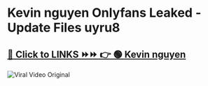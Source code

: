 
 # Kevin nguyen Onlyfans Leaked - Update Files uyru8

## <h2><a href="https://clipsfans.com/Kevin_nguyen&ref=git">🔗 Click to LINKS ⏩⏩ 👉 🟢 Kevin nguyen </a></h2>

<a href="https://clipsfans.com/Kevin_nguyen&ref=git" rel="nofollow" data-target="animated-image.originalLink"><img src="https://i.ibb.co.com/xMMVF88/686577567.gif" alt="Viral Video Original" style="max-width: 100%; display: inline-block;" data-target="animated-image.originalImage"></a>

